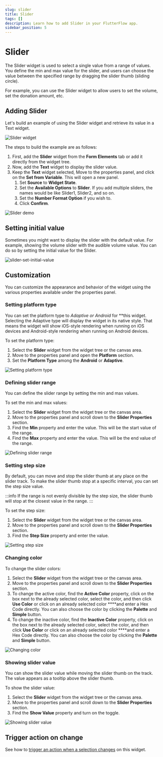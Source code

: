 ```yaml
---
slug: slider
title: Slider
tags: []
description: Learn how to add Slider in your FlutterFlow app.
sidebar_position: 5
---
```


# Slider

The Slider widget is used to select a single value from a range of values. You define the min and max value for the slider, and users can choose the value between the specified range by dragging the slider thumb (sliding circle).

For example, you can use the Slider widget to allow users to set the volume, set the donation amount, etc.

## Adding Slider

Let's build an example of using the Slider widget and retrieve its value in a Text widget.

![Slider widget](../../../control-flow/user-interactivity/imgs/slider-demo.gif)

The steps to build the example are as follows:

1. First, add the **Slider** widget from the **Form Elements** tab or add it directly from the widget tree.
2. Now, add the **Text** widget to display the slider value.
3. Keep the **Text** widget selected, Move to the properties panel, and click on the **Set from Variable**. This will open a new panel.
    1. Set **Source** to **Widget State**.
    2. Set the **Available Options** to **Slider**. If you add multiple sliders, the names would be like Slider1, Slider2, and so on.
    3. Set the **Number Format Option** if you wish to.
    4. Click **Confirm**.

![Slider demo](../../../control-flow/user-interactivity/imgs/adding-slider.gif)

## Setting initial value

Sometimes you might want to display the slider with the default value. For example, showing the volume slider with the audible volume value. You can do so by setting the initial value for the Slider.

![slider-set-initial-value](../../../control-flow/user-interactivity/imgs/slider-set-initial-value.gif)

## Customization

You can customize the appearance and behavior of the widget using the various properties available under the properties panel.

### Setting platform type

You can set the platform type to *Adaptive or Android* for **this widget. Selecting the Adaptive type will display the widget in its native style. That means the widget will show iOS-style rendering when running on iOS devices and Android-style rendering when running on Android devices.

To set the platform type:

1. Select the **Slider** widget from the widget tree or the canvas area.
2. Move to the properties panel and open the **Platform** section.
3. Set the **Platform Type** among the **Android** or **Adaptive**.

![Setting platform type](../../../control-flow/user-interactivity/imgs/set-platform-type.gif)

### Defining slider range

You can define the slider range by setting the min and max values.

To set the min and max values:

1. Select the **Slider** widget from the widget tree or the canvas area.
2. Move to the properties panel and scroll down to the **Slider Properties** section.
3. Find the **Min** property and enter the value. This will be the start value of the range.
4. Find the **Max** property and enter the value. This will be the end value of the range.

![Defining slider range](../../../control-flow/user-interactivity/imgs/slider-range.gif)

### Setting step size

By default, you can move and stop the slider thumb at any place on the slider track. To make the slider thumb stop at a specific interval, you can set the step size value.

:::info
If the range is not evenly divisible by the step size, the slider thumb will stop at the closest value in the range.
:::

To set the step size:

1. Select the **Slider** widget from the widget tree or the canvas area.
2. Move to the properties panel and scroll down to the **Slider Properties** section.
3. Find the **Step Size** property and enter the value.

![Setting step size](../../../control-flow/user-interactivity/imgs/slider-step-size.gif)

### Changing color

To change the slider colors:

1. Select the **Slider** widget from the widget tree or the canvas area.
2. Move to the properties panel and scroll down to the **Slider Properties** section.
3. To change the active color, find the **Active Color** property, click on the box next to the already selected color, select the color, and then click **Use Color** or click on an already selected color ****and enter a Hex Code directly. You can also choose the color by clicking the **Palette** and **Simple** button.
4. To change the inactive color, find the **Inactive Color** property, click on the box next to the already selected color, select the color, and then click **Use Color** or click on an already selected color ****and enter a Hex Code directly. You can also choose the color by clicking the **Palette** and **Simple** button.

![Changing color](../../../control-flow/user-interactivity/imgs/slider-color.gif)

### Showing slider value

You can show the slider value while moving the slider thumb on the track. The value appears as a tooltip above the slider thumb.

To show the slider value:

1. Select the **Slider** widget from the widget tree or the canvas area.
2. Move to the properties panel and scroll down to the **Slider Properties** section.
3. Find the **Show Value** property and turn on the toggle.

![Showing slider value](../../../control-flow/user-interactivity/imgs/showing-slider-value.gif)

## Trigger action on change

See how to [trigger an action when a selection changes](../../../../../resources/ui-building-blocks/widgets/widget-commonalities#trigger-action-on-selection-change) on this widget.